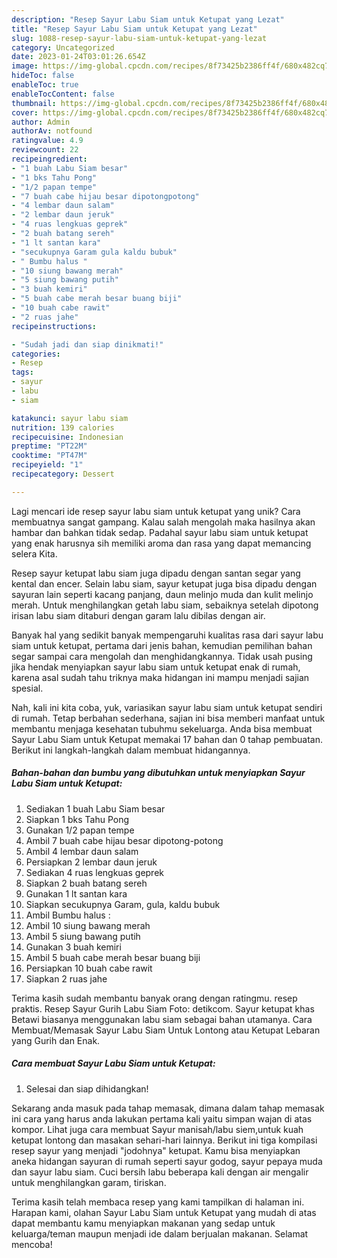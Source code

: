 ```yaml
---
description: "Resep Sayur Labu Siam untuk Ketupat yang Lezat"
title: "Resep Sayur Labu Siam untuk Ketupat yang Lezat"
slug: 1088-resep-sayur-labu-siam-untuk-ketupat-yang-lezat
category: Uncategorized
date: 2023-01-24T03:01:26.654Z
image: https://img-global.cpcdn.com/recipes/8f73425b2386ff4f/680x482cq70/sayur-labu-siam-untuk-ketupat-foto-resep-utama.jpg
hideToc: false
enableToc: true
enableTocContent: false
thumbnail: https://img-global.cpcdn.com/recipes/8f73425b2386ff4f/680x482cq70/sayur-labu-siam-untuk-ketupat-foto-resep-utama.jpg
cover: https://img-global.cpcdn.com/recipes/8f73425b2386ff4f/680x482cq70/sayur-labu-siam-untuk-ketupat-foto-resep-utama.jpg
author: Admin
authorAv: notfound
ratingvalue: 4.9
reviewcount: 22
recipeingredient:
- "1 buah Labu Siam besar"
- "1 bks Tahu Pong"
- "1/2 papan tempe"
- "7 buah cabe hijau besar dipotongpotong"
- "4 lembar daun salam"
- "2 lembar daun jeruk"
- "4 ruas lengkuas geprek"
- "2 buah batang sereh"
- "1 lt santan kara"
- "secukupnya Garam gula kaldu bubuk"
- " Bumbu halus "
- "10 siung bawang merah"
- "5 siung bawang putih"
- "3 buah kemiri"
- "5 buah cabe merah besar buang biji"
- "10 buah cabe rawit"
- "2 ruas jahe"
recipeinstructions:

- "Sudah jadi dan siap dinikmati!"
categories:
- Resep
tags:
- sayur
- labu
- siam

katakunci: sayur labu siam 
nutrition: 139 calories
recipecuisine: Indonesian
preptime: "PT22M"
cooktime: "PT47M"
recipeyield: "1"
recipecategory: Dessert

---
```





Lagi mencari ide resep sayur labu siam untuk ketupat yang unik? Cara membuatnya sangat gampang. Kalau salah mengolah maka hasilnya akan hambar dan bahkan tidak sedap. Padahal sayur labu siam untuk ketupat yang enak harusnya sih memiliki aroma dan rasa yang dapat memancing selera Kita.





Resep sayur ketupat labu siam juga dipadu dengan santan segar yang kental dan encer. Selain labu siam, sayur ketupat juga bisa dipadu dengan sayuran lain seperti kacang panjang, daun melinjo muda dan kulit melinjo merah. Untuk menghilangkan getah labu siam, sebaiknya setelah dipotong irisan labu siam ditaburi dengan garam lalu dibilas dengan air.

Banyak hal yang sedikit banyak mempengaruhi kualitas rasa dari sayur labu siam untuk ketupat, pertama dari jenis bahan, kemudian pemilihan bahan segar sampai cara mengolah dan menghidangkannya. Tidak usah pusing jika hendak menyiapkan sayur labu siam untuk ketupat enak di rumah, karena asal sudah tahu triknya maka hidangan ini mampu menjadi sajian spesial.






Nah, kali ini kita coba, yuk, variasikan sayur labu siam untuk ketupat sendiri di rumah. Tetap berbahan sederhana, sajian ini bisa memberi manfaat untuk membantu menjaga kesehatan tubuhmu sekeluarga. Anda bisa membuat Sayur Labu Siam untuk Ketupat memakai 17 bahan dan 0 tahap pembuatan. Berikut ini langkah-langkah dalam membuat hidangannya.

<!--inarticleads1-->

##### Bahan-bahan dan bumbu yang dibutuhkan untuk menyiapkan Sayur Labu Siam untuk Ketupat:

1. Sediakan 1 buah Labu Siam besar
1. Siapkan 1 bks Tahu Pong
1. Gunakan 1/2 papan tempe
1. Ambil 7 buah cabe hijau besar dipotong-potong
1. Ambil 4 lembar daun salam
1. Persiapkan 2 lembar daun jeruk
1. Sediakan 4 ruas lengkuas geprek
1. Siapkan 2 buah batang sereh
1. Gunakan 1 lt santan kara
1. Siapkan secukupnya Garam, gula, kaldu bubuk
1. Ambil  Bumbu halus :
1. Ambil 10 siung bawang merah
1. Ambil 5 siung bawang putih
1. Gunakan 3 buah kemiri
1. Ambil 5 buah cabe merah besar buang biji
1. Persiapkan 10 buah cabe rawit
1. Siapkan 2 ruas jahe


Terima kasih sudah membantu banyak orang dengan ratingmu. resep praktis. Resep Sayur Gurih Labu Siam Foto: detikcom. Sayur ketupat khas Betawi biasanya menggunakan labu siam sebagai bahan utamanya. Cara Membuat/Memasak Sayur Labu Siam Untuk Lontong atau Ketupat Lebaran yang Gurih dan Enak. 

<!--inarticleads2-->

##### Cara membuat Sayur Labu Siam untuk Ketupat:


1. Selesai dan siap dihidangkan!

Sekarang anda masuk pada tahap memasak, dimana dalam tahap memasak ini cara yang harus anda lakukan pertama kali yaitu simpan wajan di atas kompor. Lihat juga cara membuat Sayur manisah/labu siem,untuk kuah ketupat lontong dan masakan sehari-hari lainnya. Berikut ini tiga kompilasi resep sayur yang menjadi &#34;jodohnya&#34; ketupat. Kamu bisa menyiapkan aneka hidangan sayuran di rumah seperti sayur godog, sayur pepaya muda dan sayur labu siam. Cuci bersih labu beberapa kali dengan air mengalir untuk menghilangkan garam, tiriskan. 

Terima kasih telah membaca resep yang kami tampilkan di halaman ini. Harapan kami, olahan Sayur Labu Siam untuk Ketupat yang mudah di atas dapat membantu kamu menyiapkan makanan yang sedap untuk keluarga/teman maupun menjadi ide dalam berjualan makanan. Selamat mencoba!
